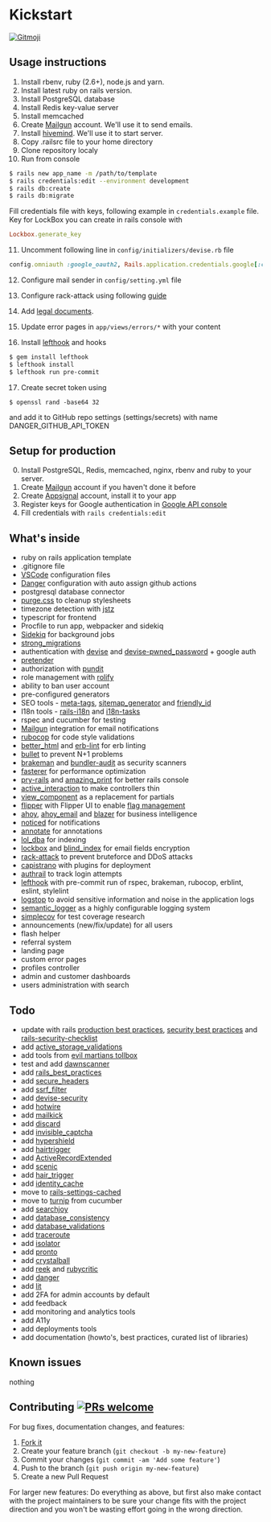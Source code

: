 # Kickstart

<a href="https://gitmoji.dev">
  <img src="https://img.shields.io/badge/gitmoji-%20😜%20😍-FFDD67.svg?style=flat-square" alt="Gitmoji">
</a>


## Usage instructions

1. Install rbenv, ruby (2.6+), node.js and yarn.
2. Install latest ruby on rails version.
3. Install PostgreSQL database  
4. Install Redis key-value server
5. Install memcached
6. Create [Mailgun](https://mailgun.com) account. We'll use it to send emails.
7. Install [hivemind](https://github.com/DarthSim/hivemind). We'll use it to start server.
8. Copy .railsrc file to your home directory
9. Clone repository localy
10. Run from console 

``` bash
$ rails new app_name -m /path/to/template
$ rails credentials:edit --environment development
$ rails db:create
$ rails db:migrate
```

Fill credentials file with keys, following example in `credentials.example` file. Key for LockBox you can create in rails console with

``` ruby
Lockbox.generate_key
```

11. Uncomment following line in `config/initializers/devise.rb` file

``` ruby
config.omniauth :google_oauth2, Rails.application.credentials.google[:client_id], Rails.application.credentials.google[:client_secret], name: "google"
```

12. Configure mail sender in `config/setting.yml` file

13. Configure rack-attack using following [guide](https://expeditedsecurity.com/blog/ultimate-guide-to-rack-attack/)

14. Add [legal documents](https://github.com/ankane/awesome-legal).

15. Update error pages in `app/views/errors/*` with your content 

16. Install [lefthook](https://github.com/evilmartians/lefthook/) and hooks

```bash
$ gem install lefthook
$ lefthook install
$ lefthook run pre-commit
```

17. Create secret token using 

```
$ openssl rand -base64 32
```

and add it to GitHub repo settings (settings/secrets) with name DANGER_GITHUB_API_TOKEN


## Setup for production

0. Install PostgreSQL, Redis, memcached, nginx, rbenv and ruby to your server.
1. Create [Mailgun](https://mailgun.com) account if you haven't done it before
2. Create [Appsignal](https://appsignal.com/r/53a0242a45) account, install it to your app
3. Register keys for Google authentication in [Google API console](https://console.cloud.google.com/apis/)
4. Fill credentials with `rails credentials:edit` 

## What's inside

- ruby on rails application template 
- .gitignore file
- [VSCode](https://code.visualstudio.com/) configuration files
- [Danger](https://danger.systems/ruby/) configuration with auto assign github actions
- postgresql database connector
- [purge.css](https://purgecss.com/) to cleanup stylesheets
- timezone detection with [jstz](https://github.com/iansinnott/jstz)
- typescript for frontend
- Procfile to run app, webpacker and sidekiq
- [Sidekiq](https://github.com/mperham/sidekiq) for background jobs
- [strong_migrations](https://github.com/ankane/strong_migrations)
- authentication with [devise](https://github.com/heartcombo/devise) and [devise-pwned_password](https://github.com/michaelbanfield/devise-pwned_password) + google auth
- [pretender](https://github.com/ankane/pretender)
- authorization with [pundit](https://github.com/varvet/pundit)
- role management with [rolify](https://github.com/RolifyCommunity/rolify)
- ability to ban user account
- pre-configured generators
- SEO tools - [meta-tags](https://github.com/kpumuk/meta-tags), [sitemap_generator](http://github.com/kjvarga/sitemap_generator) and [friendly_id](https://github.com/norman/friendly_id)
- I18n tools - [rails-i18n](http://github.com/svenfuchs/rails-i18n) and [i18n-tasks](https://github.com/glebm/i18n-tasks)
- rspec and cucumber for testing
- [Mailgun](https://mailgun.com) integration for email notifications
- [rubocop](https://github.com/rubocop/rubocop/) for code style validations
- [better_html](https://github.com/Shopify/better-html) and [erb-lint](https://github.com/Shopify/erb-lint) for erb linting
- [bullet](https://github.com/flyerhzm/bullet) to prevent N+1 problems
- [brakeman](https://github.com/presidentbeef/brakeman) and [bundler-audit](https://github.com/postmodern/bundler-audit) as security scanners
- [fasterer](https://github.com/DamirSvrtan/fasterer) for performance optimization
- [pry-rails](https://github.com/rweng/pry-rails) and [amazing_print](https://github.com/amazing-print/amazing_print) for better rails console
- [active_interaction](https://github.com/AaronLasseigne/active_interaction) to make controllers thin
- [view_component](https://viewcomponent.org/) as a replacement for partials
- [flipper](https://github.com/jnunemaker/flipper) with Flipper UI to enable [flag management](https://boringrails.com/articles/feature-flags-simplest-thing-that-could-work/)
- [ahoy](https://github.com/ankane/ahoy), [ahoy_email](https://github.com/ankane/ahoy_email) and [blazer](https://github.com/ankane/blazer) for business intelligence
- [noticed](https://github.com/excid3/noticed) for notifications
- [annotate](https://github.com/ctran/annotate_models) for annotations
- [lol_dba](https://github.com/plentz/lol_dba) for indexing
- [lockbox](https://github.com/ankane/lockbox) and [blind_index](https://github.com/ankane/blind_index) for email fields encryption
- [rack-attack](https://github.com/rack/rack-attack) to prevent bruteforce and DDoS attacks 
- [capistrano](http://www.capistranorb.com) with plugins for deployment
- [authrail](https://github.com/ankane/authtrail) to track login attempts
- [lefthook](https://github.com/evilmartians/lefthook) with pre-commit run of rspec, brakeman, rubocop, erblint, eslint, stylelint
- [logstop](https://github.com/ankane/logstop) to avoid sensitive information and noise in the application logs
- [semantic_logger](https://github.com/reidmorrison/semantic_logger) as a highly configurable logging system
- [simplecov](https://github.com/simplecov-ruby/simplecov) for test coverage research
- announcements (new/fix/update) for all users
- flash helper
- referral system
- landing page
- custom error pages
- profiles controller
- admin and customer dashboards
- users administration with search

## Todo

- update with rails [production best practices](https://github.com/ankane/production_rails), [security best practices](https://github.com/ankane/secure_rails) and [rails-security-checklist](https://github.com/eliotsykes/rails-security-checklist)
- add [active_storage_validations](https://github.com/igorkasyanchuk/active_storage_validations)
- add tools from [evil martians tollbox](https://github.com/evilmartians/terraforming-rails)
- test and add [dawnscanner](https://github.com/thesp0nge/dawnscanner)
- add [rails_best_practices](https://github.com/flyerhzm/rails_best_practices)
- add [secure_headers](https://github.com/github/secure_headers)
- add [ssrf_filter](https://github.com/arkadiyt/ssrf_filter)
- add [devise-security](https://github.com/devise-security/devise-security)
- add [hotwire](https://hotwire.dev/)
- add [mailkick](https://github.com/ankane/mailkick)
- add [discard](https://github.com/jhawthorn/discard)
- add [invisible_captcha](https://github.com/markets/invisible_captcha)
- add [hypershield](https://github.com/ankane/hypershield)
- add [hairtrigger](https://github.com/jenseng/hair_trigger)
- add [ActiveRecordExtended](https://github.com/georgekaraszi/ActiveRecordExtended)
- add [scenic](https://github.com/scenic-views/scenic)
- add [hair_trigger](https://github.com/jenseng/hair_trigger)
- add [identity_cache](https://github.com/Shopify/identity_cache)
- move to [rails-settings-cached](https://github.com/huacnlee/rails-settings-cached)
- move to [turnip](https://github.com/jnicklas/turnip) from cucumber
- add [searchjoy](https://github.com/ankane/searchjoy)
- add [database_consistency](https://github.com/djezzzl/database_consistency)
- add [database_validations](https://github.com/toptal/database_validations)
- add [traceroute](https://github.com/amatsuda/traceroute)
- add [isolator](https://github.com/palkan/isolator)
- add [pronto](https://github.com/prontolabs/pronto)
- add [crystalball](https://github.com/toptal/crystalball)
- add [reek](https://github.com/troessner/reek) and [rubycritic](https://github.com/whitesmith/rubycritic)
- add [danger](https://danger.systems/)
- add [lit](https://github.com/prograils/lit)
- add 2FA for admin accounts by default
- add feedback
- add monitoring and analytics tools
- add A11y
- add deployments tools
- add documentation (howto's, best practices, curated list of libraries)

## Known issues

nothing

## Contributing [![PRs welcome](https://img.shields.io/badge/PRs-welcome-orange.svg?style=flat-square)](https://github.com/alec-c4/kickstart/issues)

For bug fixes, documentation changes, and features:

1. [Fork it](./fork)
1. Create your feature branch (`git checkout -b my-new-feature`)
1. Commit your changes (`git commit -am 'Add some feature'`)
1. Push to the branch (`git push origin my-new-feature`)
1. Create a new Pull Request

For larger new features: Do everything as above, but first also make contact with the project maintainers to be sure your change fits with the project direction and you won't be wasting effort going in the wrong direction.